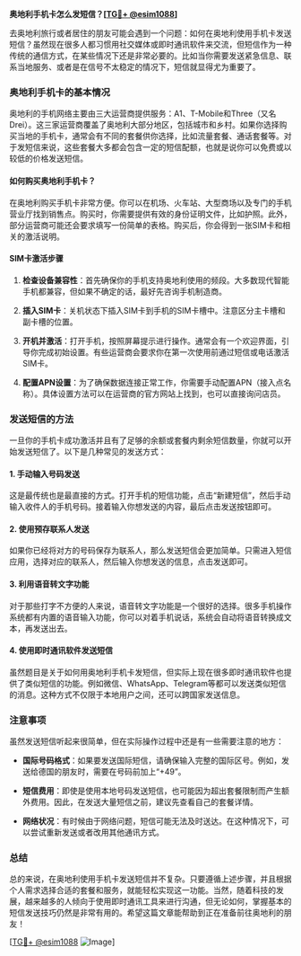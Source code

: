 **奥地利手机卡怎么发短信？[[TG💪+ @esim1088](https://t.me/s/esim1088)]**

去奥地利旅行或者居住的朋友可能会遇到一个问题：如何在奥地利使用手机卡发送短信？虽然现在很多人都习惯用社交媒体或即时通讯软件来交流，但短信作为一种传统的通信方式，在某些情况下还是非常必要的。比如当你需要发送紧急信息、联系当地服务、或者是在信号不太稳定的情况下，短信就显得尤为重要了。

### 奥地利手机卡的基本情况

奥地利的手机网络主要由三大运营商提供服务：A1、T-Mobile和Three（又名Drei）。这三家运营商覆盖了奥地利大部分地区，包括城市和乡村。如果你选择购买当地的手机卡，通常会有不同的套餐供你选择，比如流量套餐、通话套餐等。对于发短信来说，这些套餐大多都会包含一定的短信配额，也就是说你可以免费或以较低的价格发送短信。

#### 如何购买奥地利手机卡？

在奥地利购买手机卡非常方便。你可以在机场、火车站、大型商场以及专门的手机营业厅找到销售点。购买时，你需要提供有效的身份证明文件，比如护照。此外，部分运营商可能还会要求填写一份简单的表格。购买后，你会得到一张SIM卡和相关的激活说明。

#### SIM卡激活步骤

1. **检查设备兼容性**：首先确保你的手机支持奥地利使用的频段。大多数现代智能手机都兼容，但如果不确定的话，最好先咨询手机制造商。
   
2. **插入SIM卡**：关机状态下插入SIM卡到手机的SIM卡槽中。注意区分主卡槽和副卡槽的位置。

3. **开机并激活**：打开手机，按照屏幕提示进行操作。通常会有一个欢迎界面，引导你完成初始设置。有些运营商会要求你在第一次使用前通过短信或电话激活SIM卡。

4. **配置APN设置**：为了确保数据连接正常工作，你需要手动配置APN（接入点名称）。具体设置方法可以在运营商的官方网站上找到，也可以直接询问店员。

### 发送短信的方法

一旦你的手机卡成功激活并且有了足够的余额或套餐内剩余短信数量，你就可以开始发送短信了。以下是几种常见的发送方式：

#### 1. 手动输入号码发送

这是最传统也是最直接的方式。打开手机的短信功能，点击“新建短信”，然后手动输入收件人的手机号码。接着输入你想发送的内容，最后点击发送按钮即可。

#### 2. 使用预存联系人发送

如果你已经将对方的号码保存为联系人，那么发送短信会更加简单。只需进入短信应用，选择对应的联系人，然后输入你想发送的信息，点击发送即可。

#### 3. 利用语音转文字功能

对于那些打字不方便的人来说，语音转文字功能是一个很好的选择。很多手机操作系统都有内置的语音输入功能，你可以对着手机说话，系统会自动将语音转换成文本，再发送出去。

#### 4. 使用即时通讯软件发送短信

虽然题目是关于如何用奥地利手机卡发短信，但实际上现在很多即时通讯软件也提供了类似短信的功能。例如微信、WhatsApp、Telegram等都可以发送类似短信的消息。这种方式不仅限于本地用户之间，还可以跨国家发送信息。

### 注意事项

虽然发送短信听起来很简单，但在实际操作过程中还是有一些需要注意的地方：

- **国际号码格式**：如果要发送国际短信，请确保输入完整的国际区号。例如，发送给德国的朋友时，需要在号码前加上“+49”。
  
- **短信费用**：即使是使用本地号码发送短信，也可能因为超出套餐限制而产生额外费用。因此，在发送大量短信之前，建议先查看自己的套餐详情。

- **网络状况**：有时候由于网络问题，短信可能无法及时送达。在这种情况下，可以尝试重新发送或者改用其他通讯方式。

### 总结

总的来说，在奥地利使用手机卡发送短信并不复杂。只要遵循上述步骤，并且根据个人需求选择合适的套餐和服务，就能轻松实现这一功能。当然，随着科技的发展，越来越多的人倾向于使用即时通讯工具来进行沟通，但无论如何，掌握基本的短信发送技巧仍然是非常有用的。希望这篇文章能帮助到正在准备前往奥地利的朋友！

[[TG💪+ @esim1088](https://t.me/s/esim1088) ![Image](https://i.postimg.cc/4NQfJmqS/Snipaste-2025-05-13-00-14-12.png)]